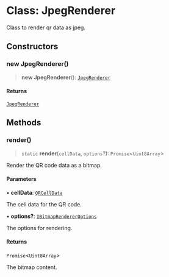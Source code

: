 # Class: JpegRenderer

Class to render qr data as jpeg.

## Constructors

### new JpegRenderer()

> **new JpegRenderer**(): [`JpegRenderer`](JpegRenderer.md)

#### Returns

[`JpegRenderer`](JpegRenderer.md)

## Methods

### render()

> `static` **render**(`cellData`, `options`?): `Promise`\<`Uint8Array`\>

Render the QR code data as a bitmap.

#### Parameters

• **cellData**: [`QRCellData`](../type-aliases/QRCellData.md)

The cell data for the QR code.

• **options?**: [`IBitmapRendererOptions`](../interfaces/IBitmapRendererOptions.md)

The options for rendering.

#### Returns

`Promise`\<`Uint8Array`\>

The bitmap content.
